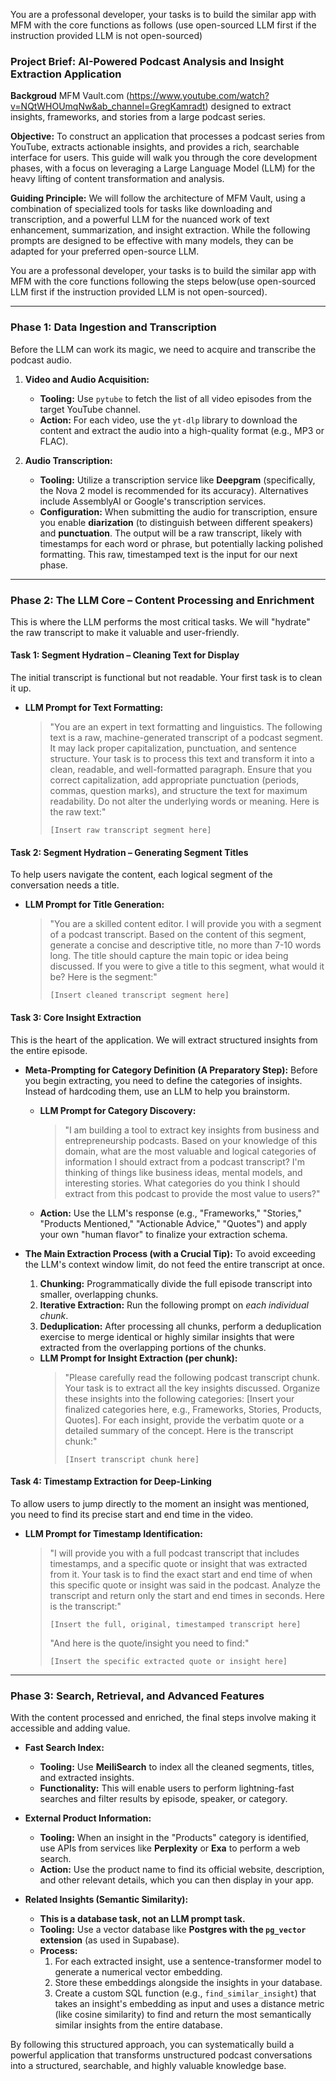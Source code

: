 You are a professonal developer, your tasks is to build the similar app with MFM with the core functions as follows (use open-sourced LLM first if the instruction provided LLM is not open-sourced)

### **Project Brief: AI-Powered Podcast Analysis and Insight Extraction Application**

**Backgroud** MFM Vault.com (https://www.youtube.com/watch?v=NQtWHOUmqNw&ab_channel=GregKamradt) designed to extract insights, frameworks, and stories from a large podcast series. 

**Objective:** To construct an application that processes a podcast series from YouTube, extracts actionable insights, and provides a rich, searchable interface for users. This guide will walk you through the core development phases, with a focus on leveraging a Large Language Model (LLM) for the heavy lifting of content transformation and analysis.

**Guiding Principle:** We will follow the architecture of MFM Vault, using a combination of specialized tools for tasks like downloading and transcription, and a powerful LLM for the nuanced work of text enhancement, summarization, and insight extraction. While the following prompts are designed to be effective with many models, they can be adapted for your preferred open-source LLM.

You are a professonal developer, your tasks is to build the similar app with MFM with the core functions following the steps below(use open-sourced LLM first if the instruction provided LLM is not open-sourced).

---

### **Phase 1: Data Ingestion and Transcription**

Before the LLM can work its magic, we need to acquire and transcribe the podcast audio.

1.  **Video and Audio Acquisition:**
    * **Tooling:** Use `pytube` to fetch the list of all video episodes from the target YouTube channel.
    * **Action:** For each video, use the `yt-dlp` library to download the content and extract the audio into a high-quality format (e.g., MP3 or FLAC).

2.  **Audio Transcription:**
    * **Tooling:** Utilize a transcription service like **Deepgram** (specifically, the Nova 2 model is recommended for its accuracy). Alternatives include AssemblyAI or Google's transcription services.
    * **Configuration:** When submitting the audio for transcription, ensure you enable **diarization** (to distinguish between different speakers) and **punctuation**. The output will be a raw transcript, likely with timestamps for each word or phrase, but potentially lacking polished formatting. This raw, timestamped text is the input for our next phase.

---

### **Phase 2: The LLM Core – Content Processing and Enrichment**

This is where the LLM performs the most critical tasks. We will "hydrate" the raw transcript to make it valuable and user-friendly.

#### **Task 1: Segment Hydration – Cleaning Text for Display**

The initial transcript is functional but not readable. Your first task is to clean it up.

* **LLM Prompt for Text Formatting:**
    > "You are an expert in text formatting and linguistics. The following text is a raw, machine-generated transcript of a podcast segment. It may lack proper capitalization, punctuation, and sentence structure. Your task is to process this text and transform it into a clean, readable, and well-formatted paragraph. Ensure that you correct capitalization, add appropriate punctuation (periods, commas, question marks), and structure the text for maximum readability. Do not alter the underlying words or meaning. Here is the raw text:"
    >
    > `[Insert raw transcript segment here]`

#### **Task 2: Segment Hydration – Generating Segment Titles**

To help users navigate the content, each logical segment of the conversation needs a title.

* **LLM Prompt for Title Generation:**
    > "You are a skilled content editor. I will provide you with a segment of a podcast transcript. Based on the content of this segment, generate a concise and descriptive title, no more than 7-10 words long. The title should capture the main topic or idea being discussed. If you were to give a title to this segment, what would it be? Here is the segment:"
    >
    > `[Insert cleaned transcript segment here]`

#### **Task 3: Core Insight Extraction**

This is the heart of the application. We will extract structured insights from the entire episode.

* **Meta-Prompting for Category Definition (A Preparatory Step):**
    Before you begin extracting, you need to define the categories of insights. Instead of hardcoding them, use an LLM to help you brainstorm.
    * **LLM Prompt for Category Discovery:**
        > "I am building a tool to extract key insights from business and entrepreneurship podcasts. Based on your knowledge of this domain, what are the most valuable and logical categories of information I should extract from a podcast transcript? I'm thinking of things like business ideas, mental models, and interesting stories. What categories do you think I should extract from this podcast to provide the most value to users?"

    * **Action:** Use the LLM's response (e.g., "Frameworks," "Stories," "Products Mentioned," "Actionable Advice," "Quotes") and apply your own "human flavor" to finalize your extraction schema.

* **The Main Extraction Process (with a Crucial Tip):**
    To avoid exceeding the LLM's context window limit, do not feed the entire transcript at once.
    1.  **Chunking:** Programmatically divide the full episode transcript into smaller, overlapping chunks.
    2.  **Iterative Extraction:** Run the following prompt on *each individual chunk*.
    3.  **Deduplication:** After processing all chunks, perform a deduplication exercise to merge identical or highly similar insights that were extracted from the overlapping portions of the chunks.

    * **LLM Prompt for Insight Extraction (per chunk):**
        > "Please carefully read the following podcast transcript chunk. Your task is to extract all the key insights discussed. Organize these insights into the following categories: [Insert your finalized categories here, e.g., Frameworks, Stories, Products, Quotes]. For each insight, provide the verbatim quote or a detailed summary of the concept. Here is the transcript chunk:"
        >
        > `[Insert transcript chunk here]`

#### **Task 4: Timestamp Extraction for Deep-Linking**

To allow users to jump directly to the moment an insight was mentioned, you need to find its precise start and end time in the video.

* **LLM Prompt for Timestamp Identification:**
    > "I will provide you with a full podcast transcript that includes timestamps, and a specific quote or insight that was extracted from it. Your task is to find the exact start and end time of when this specific quote or insight was said in the podcast. Analyze the transcript and return only the start and end times in seconds. Here is the transcript:"
    >
    > `[Insert the full, original, timestamped transcript here]`
    >
    > "And here is the quote/insight you need to find:"
    >
    > `[Insert the specific extracted quote or insight here]`

---

### **Phase 3: Search, Retrieval, and Advanced Features**

With the content processed and enriched, the final steps involve making it accessible and adding value.

* **Fast Search Index:**
    * **Tooling:** Use **MeiliSearch** to index all the cleaned segments, titles, and extracted insights.
    * **Functionality:** This will enable users to perform lightning-fast searches and filter results by episode, speaker, or category.

* **External Product Information:**
    * **Tooling:** When an insight in the "Products" category is identified, use APIs from services like **Perplexity** or **Exa** to perform a web search.
    * **Action:** Use the product name to find its official website, description, and other relevant details, which you can then display in your app.

* **Related Insights (Semantic Similarity):**
    * **This is a database task, not an LLM prompt task.**
    * **Tooling:** Use a vector database like **Postgres with the `pg_vector` extension** (as used in Supabase).
    * **Process:**
        1.  For each extracted insight, use a sentence-transformer model to generate a numerical vector embedding.
        2.  Store these embeddings alongside the insights in your database.
        3.  Create a custom SQL function (e.g., `find_similar_insight`) that takes an insight's embedding as input and uses a distance metric (like cosine similarity) to find and return the most semantically similar insights from the entire database.

By following this structured approach, you can systematically build a powerful application that transforms unstructured podcast conversations into a structured, searchable, and highly valuable knowledge base.